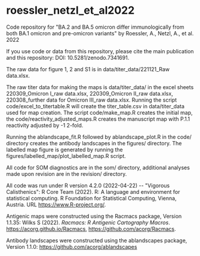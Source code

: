 # roessler_netzl_et_al2022
Code repository for "BA.2 and BA.5 omicron differ immunologically from both BA.1 omicron and pre-omicron variants" by Roessler, A., Netzl, A., et al. 2022

If you use code or data from this repository, please cite the main publication and this repository: DOI: 10.5281/zenodo.7341691.

The raw data for figure 1, 2 and S1 is in data/titer_data/221121_Raw data.xlsx.

The raw titer data for making the maps is data/titer_data/ in the excel sheets 220309_Omicron I_raw data.xlsx, 220309_Omicron II_raw data.xlsx, 220308_further data for Omicron III_raw data.xlsx. Running the script code/excel_to_titertable.R will create the titer_table.csv in data/titer_data used for map creation. The script code/make_map.R creates the initial map, the code/reactivity_adjusted_maps.R creates the manuscript map with P.1.1 reactivity adjusted by -1 2-fold.

Running the ablandscape_fit.R followed by ablandscape_plot.R in the code/ directory creates the antibody landscapes in the figures/ directory. The labelled map figure is generated by running the figures/labelled_map/plot_labelled_map.R script.

All code for SOM diagnostics are in the som/ directory, additional analyses made upon revision are in the revision/ directory.


All code was run under R version 4.2.0 (2022-04-22) -- "Vigorous Calisthenics":
R Core Team (2022). R: A language and environment for statistical computing. R Foundation for Statistical Computing,
  Vienna, Austria. URL https://www.R-project.org/.
  
  
Antigenic maps were constructed using the Racmacs package, Version 1.1.35:
Wilks S (2022). _Racmacs: R Antigenic Cartography Macros_. https://acorg.github.io/Racmacs,
  https://github.com/acorg/Racmacs.
  
  
Antibody landscapes were constructed using the ablandscapes package, Version 1.1.0: https://github.com/acorg/ablandscapes





